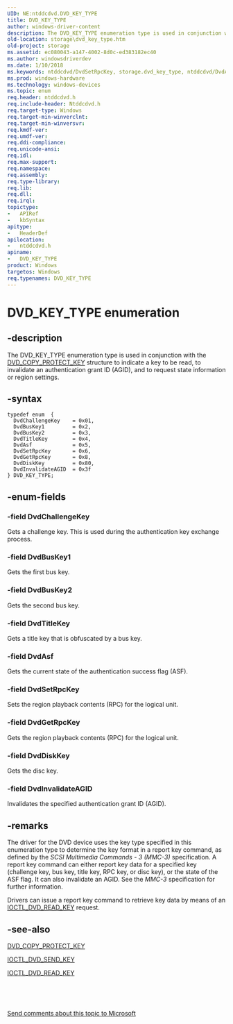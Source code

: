 ```yaml
---
UID: NE:ntddcdvd.DVD_KEY_TYPE
title: DVD_KEY_TYPE
author: windows-driver-content
description: The DVD_KEY_TYPE enumeration type is used in conjunction with the DVD_COPY_PROTECT_KEY structure to indicate a key to be read, to invalidate an authentication grant ID (AGID), and to request state information or region settings.
old-location: storage\dvd_key_type.htm
old-project: storage
ms.assetid: ec080043-a147-4002-8d0c-ed383182ec40
ms.author: windowsdriverdev
ms.date: 1/10/2018
ms.keywords: ntddcdvd/DvdSetRpcKey, storage.dvd_key_type, ntddcdvd/DvdAsf, DVD_KEY_TYPE, ntddcdvd/DvdDiskKey, DvdGetRpcKey, ntddcdvd/DvdGetRpcKey, ntddcdvd/DvdTitleKey, ntddcdvd/DvdChallengeKey, DvdSetRpcKey, ntddcdvd/DvdBusKey1, DvdBusKey1, ntddcdvd/DvdBusKey2, DvdAsf, DVD_KEY_TYPE enumeration [Storage Devices], structs-DVD_922c1979-c628-441b-b8e9-5818f6ed737d.xml, DvdBusKey2, DvdTitleKey, ntddcdvd/DVD_KEY_TYPE, DvdChallengeKey, DvdDiskKey, ntddcdvd/DvdInvalidateAGID, DvdInvalidateAGID
ms.prod: windows-hardware
ms.technology: windows-devices
ms.topic: enum
req.header: ntddcdvd.h
req.include-header: Ntddcdvd.h
req.target-type: Windows
req.target-min-winverclnt: 
req.target-min-winversvr: 
req.kmdf-ver: 
req.umdf-ver: 
req.ddi-compliance: 
req.unicode-ansi: 
req.idl: 
req.max-support: 
req.namespace: 
req.assembly: 
req.type-library: 
req.lib: 
req.dll: 
req.irql: 
topictype:
-	APIRef
-	kbSyntax
apitype:
-	HeaderDef
apilocation:
-	ntddcdvd.h
apiname:
-	DVD_KEY_TYPE
product: Windows
targetos: Windows
req.typenames: DVD_KEY_TYPE
---
```


# DVD_KEY_TYPE enumeration


## -description


The DVD_KEY_TYPE enumeration type is used in conjunction with the <a href="..\ntddcdvd\ns-ntddcdvd-_dvd_copy_protect_key.md">DVD_COPY_PROTECT_KEY</a> structure to indicate a key to be read, to invalidate an authentication grant ID (AGID), and to request state information or region settings. 


## -syntax


````
typedef enum  { 
  DvdChallengeKey    = 0x01,
  DvdBusKey1         = 0x2,
  DvdBusKey2         = 0x3,
  DvdTitleKey        = 0x4,
  DvdAsf             = 0x5,
  DvdSetRpcKey       = 0x6,
  DvdGetRpcKey       = 0x8,
  DvdDiskKey         = 0x80,
  DvdInvalidateAGID  = 0x3f
} DVD_KEY_TYPE;
````


## -enum-fields




### -field DvdChallengeKey

Gets a challenge key. This is used during the authentication key exchange process.


### -field DvdBusKey1

Gets the first bus key. 


### -field DvdBusKey2

Gets the second bus key. 


### -field DvdTitleKey

Gets a title key that is obfuscated by a bus key.


### -field DvdAsf

Gets the current state of the authentication success flag (ASF).


### -field DvdSetRpcKey

Sets the region playback contents (RPC) for the logical unit. 


### -field DvdGetRpcKey

Gets the region playback contents (RPC) for the logical unit. 


### -field DvdDiskKey

Gets the disc key. 


### -field DvdInvalidateAGID

Invalidates the specified authentication grant ID (AGID).


## -remarks


The driver for the DVD device uses the key type specified in this enumeration type to determine the key format in a report key command, as defined by the <i>SCSI Multimedia Commands - 3 (MMC-3) </i>specification. A report key command can either report key data for a specified key (challenge key, bus key, title key, RPC key, or disc key), or the state of the ASF flag. It can also invalidate an AGID. See the <i>MMC-3 </i>specification for further information. 

Drivers can issue a report key command to retrieve key data by means of an <a href="..\ntddcdvd\ni-ntddcdvd-ioctl_dvd_read_key.md">IOCTL_DVD_READ_KEY</a> request. 



## -see-also

<a href="..\ntddcdvd\ns-ntddcdvd-_dvd_copy_protect_key.md">DVD_COPY_PROTECT_KEY</a>

<a href="..\ntddcdvd\ni-ntddcdvd-ioctl_dvd_send_key.md">IOCTL_DVD_SEND_KEY</a>

<a href="..\ntddcdvd\ni-ntddcdvd-ioctl_dvd_read_key.md">IOCTL_DVD_READ_KEY</a>

 

 

<a href="mailto:wsddocfb@microsoft.com?subject=Documentation%20feedback [storage\storage]:%20DVD_KEY_TYPE enumeration%20 RELEASE:%20(1/10/2018)&amp;body=%0A%0APRIVACY STATEMENT%0A%0AWe use your feedback to improve the documentation. We don't use your email address for any other purpose, and we'll remove your email address from our system after the issue that you're reporting is fixed. While we're working to fix this issue, we might send you an email message to ask for more info. Later, we might also send you an email message to let you know that we've addressed your feedback.%0A%0AFor more info about Microsoft's privacy policy, see http://privacy.microsoft.com/en-us/default.aspx." title="Send comments about this topic to Microsoft">Send comments about this topic to Microsoft</a>

